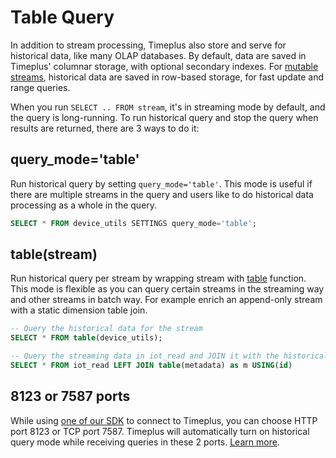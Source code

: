 # Table Query

In addition to stream processing, Timeplus also store and serve for historical data, like many OLAP databases. By default, data are saved in Timeplus' columnar storage, with optional secondary indexes. For [mutable streams](/mutable-stream), historical data are saved in row-based storage, for fast update and range queries.

When you run `SELECT .. FROM stream`, it's in streaming mode by default, and the query is long-running. To run historical query and stop the query when results are returned, there are 3 ways to do it:

## query_mode='table'
Run historical query by setting `query_mode='table'`. This mode is useful if there are multiple streams in the query and users like to do historical data processing as a whole in the query.

```sql
SELECT * FROM device_utils SETTINGS query_mode='table';
```

## table(stream)
Run historical query per stream by wrapping stream with [table](/functions_for_streaming#table) function. This mode is flexible as you can query certain streams in the streaming way and other streams in batch way. For example enrich an append-only stream with a static dimension table join.

```sql
-- Query the historical data for the stream
SELECT * FROM table(device_utils);

-- Query the streaming data in iot_read and JOIN it with the historical data from metadata
SELECT * FROM iot_read LEFT JOIN table(metadata) as m USING(id)
```

## 8123 or 7587 ports
While using [one of our SDK](/jdbc) to connect to Timeplus, you can choose HTTP port 8123 or TCP port 7587. Timeplus will automatically turn on historical query mode while receiving queries in these 2 ports. [Learn more](/proton-ports).
